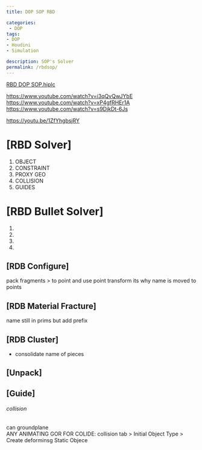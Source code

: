 ```yaml
---
title: DOP SOP RBD

categories:
 - DOP
tags:
- DOP
- Houdini
- Simulation

description: SOP's Solver
permalink: /rbdsop/
---
```


[RBD DOP SOP.hiplc](/src/hip/SOP_RDB_SOP.hiplc)  



https://www.youtube.com/watch?v=i3qQvQwJYbE  
https://www.youtube.com/watch?v=xP4gfRHEr1A  
https://www.youtube.com/watch?v=s9DjkDt-6Js  

https://youtu.be/1ZfYhgbsjRY





# [RBD Solver]

1. OBJECT
2. CONSTRAINT
3. PROXY GEO  
4. COLLISION   
5. GUIDES


# [RBD Bullet Solver]

1.  
2.  
3.  
4.  



## [RDB Configure]
 pack fragments > to point and use point transform its why name is moved to points

## [RDB Material Fracture]
name still in prims but add prefix



## [RDB Cluster]
- consolidate name of pieces


## [Unpack]

## [Guide]


###### collision
can groundplane    
ANY ANIMATING GOR FOR COLIDE:
collision tab > Initial Object Type > Create deforminsg Static Objece
